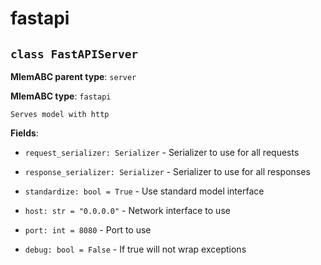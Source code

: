 # fastapi

## `class FastAPIServer`

**MlemABC parent type**: `server`

**MlemABC type**: `fastapi`

    Serves model with http

**Fields**:

- `request_serializer: Serializer` - Serializer to use for all requests

- `response_serializer: Serializer` - Serializer to use for all responses

- `standardize: bool = True` - Use standard model interface

- `host: str = "0.0.0.0"` - Network interface to use

- `port: int = 8080` - Port to use

- `debug: bool = False` - If true will not wrap exceptions
